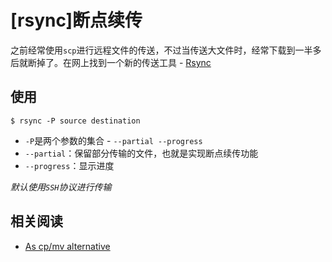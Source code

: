 
# [rsync]断点续传

之前经常使用`scp`进行远程文件的传送，不过当传送大文件时，经常下载到一半多后就断掉了。在网上找到一个新的传送工具 - [Rsync](https://wiki.archlinux.org/index.php/Rsync)

## 使用

```
$ rsync -P source destination
```

* `-P`是两个参数的集合 - `--partial --progress`
* `--partial`：保留部分传输的文件，也就是实现断点续传功能
* `--progress`：显示进度

*默认使用`SSH`协议进行传输*

## 相关阅读

* [As cp/mv alternative](https://wiki.archlinux.org/index.php/Rsync)